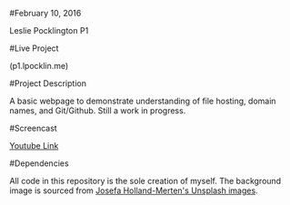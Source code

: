 #February 10, 2016

Leslie Pocklington P1

#Live Project

(p1.lpocklin.me)

#Project Description

A basic webpage to demonstrate understanding of file hosting, domain names, and Git/Github. Still a work in progress.

#Screencast

[Youtube Link](https://www.youtube.com/watch?v=AIJ3hJld2uI)

#Dependencies

All code in this repository is the sole creation of myself. The background image is sourced from [Josefa Holland-Merten's Unsplash images](https://unsplash.com/hollandmerten).

